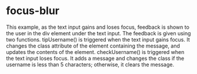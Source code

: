 # focus-blur
This example, as the text input gains and loses focus, feedback is shown to the user in the div element under the text input. The feedback is given using two functions. tipUsername() is triggered when the text input gains focus. It changes the class attribute of the element containing the message, and updates the contents of the element. checkUsername() is triggered when the text input loses focus. It adds a message and changes the class if the username is less than 5 characters; otherwise, it clears the message.
